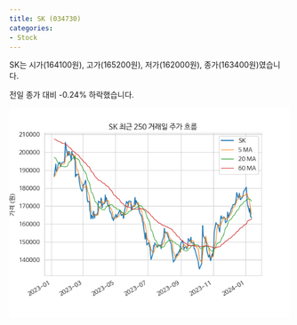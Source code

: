 ```yaml
---
title: SK (034730)
categories:
- Stock
---
```


SK는 시가(164100원), 고가(165200원), 저가(162000원), 종가(163400원)였습니다.

전일 종가 대비 -0.24% 하락했습니다.

<!-- more -->

![034730](/assets/images/stock/034730.png)